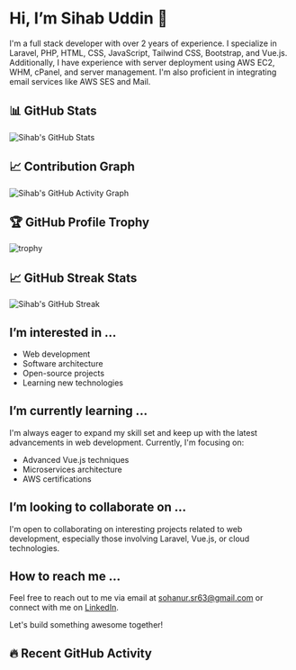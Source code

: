  # Hi, I’m Sihab Uddin 👋

I'm a full stack developer with over 2 years of experience. I specialize in Laravel, PHP, HTML, CSS, JavaScript, Tailwind CSS, Bootstrap, and Vue.js. Additionally, I have experience with server deployment using AWS EC2, WHM, cPanel, and server management. I'm also proficient in integrating email services like AWS SES and Mail.

## 📊 GitHub Stats
![Sihab's GitHub Stats](https://github-readme-stats.vercel.app/api?username=sihab143&show_icons=true&theme=radical&count_private=true&include_all_commits=true)



## 📈 Contribution Graph
![Sihab's GitHub Activity Graph](https://activity-graph.herokuapp.com/graph?username=sihab143&theme=dracula&count_private=true)


## 🏆 GitHub Profile Trophy
![trophy](https://github-profile-trophy.vercel.app/?username=sihab143&theme=onedark&include_all_commits=true&count_private=true&token=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)


## 📈 GitHub Streak Stats
![Sihab's GitHub Streak](https://github-readme-streak-stats.herokuapp.com/?user=sihab143&theme=radical)

## I’m interested in ...
- Web development
- Software architecture
- Open-source projects
- Learning new technologies

## I’m currently learning ...
I'm always eager to expand my skill set and keep up with the latest advancements in web development. Currently, I'm focusing on:
- Advanced Vue.js techniques
- Microservices architecture
- AWS certifications

## I’m looking to collaborate on ...
I'm open to collaborating on interesting projects related to web development, especially those involving Laravel, Vue.js, or cloud technologies.

## How to reach me ...
Feel free to reach out to me via email at sohanur.sr63@gmail.com or connect with me on [LinkedIn](https://www.linkedin.com/in/sihab-uddin).

Let's build something awesome together!

## 🔥 Recent GitHub Activity
<!--START_SECTION:activity-->

<!--END_SECTION:activity-->
